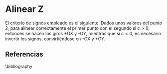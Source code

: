 # Alinear Z
El criterio de signos empleado es el siguiente. Dados unos valores del punto 2, para alinear correctamente el primer punto con el segundo si $c>0$, entonces se hacen los giros +OX y -OY, mientras que si $c<0$, es necesario invertir los signos, convirtiéndose en -OX y +OY.

## Referencias
\bibliography

